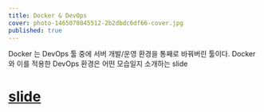 ```yaml
---
title: Docker & DevOps
cover: photo-1465070845512-2b2dbdc6df66-cover.jpg
published: true
---
```


Docker 는 DevOps 툴 중에 서버 개발/운영 환경을 통째로 바꿔버린 툴이다. Docker
와 이를 적용한 DevOps 환경은 어떤 모습일지 소개하는 slide

# [slide](//aluc.io/slide-docker-devops/)



